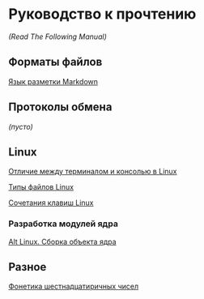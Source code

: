 # Руководство к прочтению
_(Read The Following Manual)_

## Форматы файлов

[Язык разметки Markdown](format/Markdown.md)

## Протоколы обмена
_(пусто)_

## Linux

[Отличие между терминалом и консолью в Linux](linux/difference_terminal_console.md)

[Типы файлов Linux](linux/filetype.md)

[Сочетания клавиш Linux](linux/shortcut.md)

### Разработка модулей ядра

[Alt Linux. Сборка объекта ядра](linux/alt_compile_ko_1.md)

## Разное

[Фонетика шестнадцатиричных чисел](misc/hex_phonetics.md)

[//]: <> (## Quick setup - if you've done this kind of thing before:)
[//]: <> (https://github.com/vtulyakov84/rtfm.git)

[//]: <> (## ... or create a new repository on the command line:)
[//]: <> (```)
[//]: <> (echo "# rtfm" >> README.md)
[//]: <> (git init)
[//]: <> (git add README.md)
[//]: <> (git commit -m "first commit")
[//]: <> (git branch -M main)
[//]: <> (git remote add origin https://github.com/vtulyakov84/rtfm.git)
[//]: <> (git push -u origin main)
[//]: <> (```)

[//]: <> (## ... or push an existing repository the command line:)
[//]: <> (```)
[//]: <> (git remote add origin https://github.com/vtulyakov84/rtfm.git)
[//]: <> (git branch -M main)
[//]: <> (git push -u origin main)
[//]: <> (```)